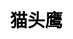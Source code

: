 ---
title: 猫头鹰
layout: dream_interpretation/kind_single
description: 解梦 - 动物 - 猫头鹰.
js: []
css: ["css/luck/dream_interpretation/dream_interpretation.css"]
---